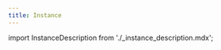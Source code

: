 ```yaml
---
title: Instance
---
```



import InstanceDescription from './_instance_description.mdx';

<InstanceDescription name="InstanceDescription" />